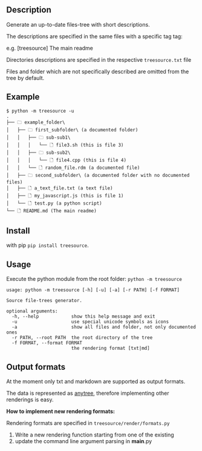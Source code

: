 ## Description
Generate an up-to-date files-tree with short descriptions.

The descriptions are specified in the same files with a specific tag tag:

e.g. [treesource] The main readme

Directories descriptions are specified in the respective `treesource.txt` file

Files and folder which are not specifically described are omitted from the tree by default.

## Example
```
$ python -m treesource -u
.
├── 🗀 example_folder\
│   ├── 🗀 first_subfolder\ (a documented folder)
│   │   ├── 🗀 sub-sub1\
│   │   │   └── 🗋 file3.sh (this is file 3)
│   │   ├── 🗀 sub-sub2\
│   │   │   └── 🗋 file4.cpp (this is file 4)
│   │   └── 🗋 random_file.rdm (a documented file)
│   ├── 🗀 second_subfolder\ (a documented folder with no documented files)
│   ├── 🗋 a_text_file.txt (a text file)
│   ├── 🗋 my_javascript.js (this is file 1)
│   └── 🗋 test.py (a python script)
└── 🗋 README.md (The main readme)
```

## Install
with pip `pip install treesource`.

## Usage
Execute the python module from the root folder: `python -m treesource`
```
usage: python -m treesource [-h] [-u] [-a] [-r PATH] [-f FORMAT]

Source file-trees generator.

optional arguments:
  -h, --help            show this help message and exit
  -u                    use special unicode symbols as icons
  -a                    show all files and folder, not only documented ones
  -r PATH, --root PATH  the root directory of the tree
  -f FORMAT, --format FORMAT
                        the rendering format [txt|md]
```

## Output formats
At the moment only txt and markdown are supported as output formats.

The data is represented as [anytree](https://anytree.readthedocs.io/en/2.8.0/index.html), therefore implementing other renderings is easy.

**How to implement new rendering formats:**

Rendering formats are specified in `treesource/render/formats.py`
1. Write a new rendering function starting from one of the existing
2. update the command line argument parsing in __main__.py
